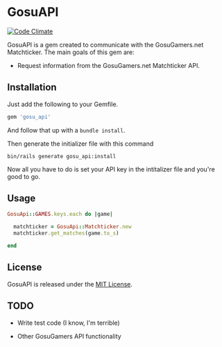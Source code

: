 # GosuAPI
[![Code Climate](https://codeclimate.com/github/StefanDorresteijn/GosuAPI/badges/gpa.svg)](https://codeclimate.com/github/StefanDorresteijn/GosuAPI)

GosuAPI is a gem created to communicate with the GosuGamers.net Matchticker.
The main goals of this gem are:

- Request information from the GosuGamers.net Matchticker API.

## Installation

Just add the following to your Gemfile.

```ruby
gem 'gosu_api'
```

And follow that up with a ``bundle install``.

Then generate the initializer file with this command

``bin/rails generate gosu_api:install``

Now all you have to do is set your API key in the intitalizer file and you're good to go.

## Usage

```ruby
GosuApi::GAMES.keys.each do |game|

  matchticker = GosuApi::Matchticker.new
  matchticker.get_matches(game.to_s)

end
```

## License

GosuAPI is released under the [MIT License](http://www.opensource.org/licenses/MIT).

## TODO

- Write test code (I know, I'm terrible)


- Other GosuGamers API functionality
